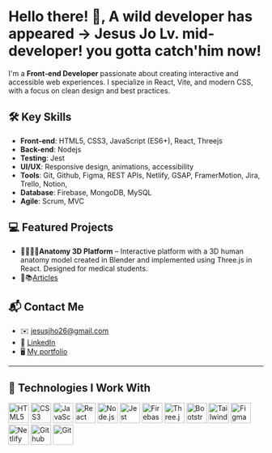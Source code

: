 # Hello there! 🦑, A wild developer has appeared -> **Jesus Jo** Lv. mid-developer! you gotta catch'him now! 

I'm a **Front‑end Developer** passionate about creating interactive and accessible web experiences. I specialize in React, Vite, and modern CSS, with a focus on clean design and best practices.

## 🛠️ Key Skills
- **Front‑end**: HTML5, CSS3, JavaScript (ES6+), React, Threejs
- **Back-end**: Nodejs
- **Testing**: Jest
- **UI/UX**: Responsive design, animations, accessibility
- **Tools**: Git, Github, Figma, REST APIs, Netlify, GSAP, FramerMotion, Jira, Trello, Notion, 
- **Database**: Firebase, MongoDB, MySQL
- **Agile**: Scrum, MVC

## 💻 Featured Projects
- 🩻👩🏼‍⚕️**Anatomy 3D Platform** – Interactive platform with a 3D human anatomy model created in Blender and implemented using Three.js in React. Designed for medical students.
- 🩻📚[Articles](https://buymeacoffee.com/jesusjo/hora-de-un-poco-de-color)

## 📬 Contact Me
- ✉️ jesusjho26@gmail.com  
- 🔗 [LinkedIn](https://www.linkedin.com/in/jesus-jo-255721210/)
- 🖥️ [My portfolio](https://jesusjoportfolio.netlify.app/)

---

## 🧰 Technologies I Work With
<p align="left">
  <img src="https://cdn.jsdelivr.net/gh/devicons/devicon/icons/html5/html5-original.svg" width="40" alt="HTML5"/>
  <img src="https://cdn.jsdelivr.net/gh/devicons/devicon/icons/css3/css3-original.svg" width="40" alt="CSS3"/>
  <img src="https://cdn.jsdelivr.net/gh/devicons/devicon/icons/javascript/javascript-original.svg" width="40" alt="JavaScript"/>
  <img src="https://cdn.jsdelivr.net/gh/devicons/devicon/icons/react/react-original.svg" width="40" alt="React"/>
  <img src="https://cdn.jsdelivr.net/gh/devicons/devicon/icons/nodejs/nodejs-original.svg" width="40" alt="Node.js"/>
  <img src="https://cdn.jsdelivr.net/npm/simple-icons@latest/icons/jest.svg" width="40" alt="Jest"/>
  <img src="https://cdn.jsdelivr.net/gh/devicons/devicon/icons/firebase/firebase-plain.svg" width="40" alt="Firebase"/>
  <img src="https://cdn.jsdelivr.net/gh/devicons/devicon/icons/threejs/threejs-original.svg" width="40" alt="Three.js"/>
  <img src="https://cdn.jsdelivr.net/gh/devicons/devicon/icons/bootstrap/bootstrap-original.svg" width="40" alt="Bootstrap"/>
  <img src="https://cdn.jsdelivr.net/gh/devicons/devicon/icons/tailwindcss/tailwindcss-original.svg" width="40" alt="Tailwind"/>
  <img src="https://cdn.jsdelivr.net/gh/devicons/devicon/icons/figma/figma-original.svg" width="40" alt="Figma"/>
  <img src="https://cdn.jsdelivr.net/gh/devicons/devicon/icons/netlify/netlify-original.svg" width="40" alt="Netlify"/>
  <img src="https://cdn.jsdelivr.net/gh/devicons/devicon/icons/github/github-original.svg" width="40" alt="Github"/>
  <img src="https://cdn.jsdelivr.net/gh/devicons/devicon/icons/git/git-original.svg" width="40" alt="Git"/>
</p>

